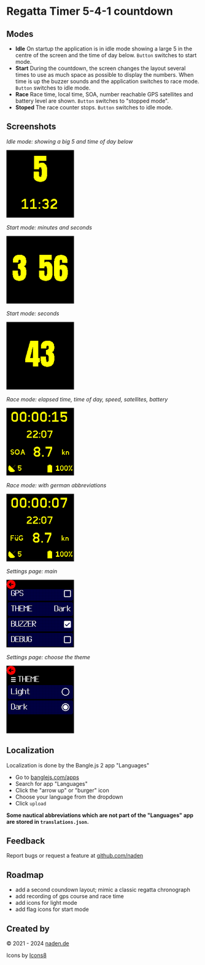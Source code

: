 # Regatta Timer 5-4-1 countdown

## Modes

* **Idle**
  On startup the application is in idle mode showing a large 5 in the centre of the screen and the time of day below.
  `Button` switches to start mode.
* **Start**
  During the countdown, the screen changes the layout several times to use as much space as
  possible to display the numbers.
  When time is up the buzzer sounds and the application switches to race mode.
  `Button` switches to idle mode.
* **Race**
  Race time, local time, SOA, number reachable GPS satellites and battery level are shown.
  `Button` switches to "stopped mode".
* **Stoped**
  The race counter stops.
  `Button` switches to idle mode.

## Screenshots

*Idle mode: showing a big 5 and time of day below*

![Idle mode: showing a big 5 and time of day below](screenshot-1.png)

*Start mode: minutes and seconds*

![Start mode: minutes and seconds](screenshot-2.png)

*Start mode: seconds*

![Start mode: seconds](screenshot-3.png)

*Race mode: elapsed time, time of day, speed, satellites, battery*

![Race mode: elapsed time, time of day, speed, satellites, battery](screenshot-4.png)

*Race mode: with german abbreviations*

![Race mode: with german abbreviations](screenshot-5.png)

*Settings page: main*

![Settings page: main](screenshot-6.png)

*Settings page: choose the theme*

![Settings page: choose the theme](screenshot-7.png)

## Localization

Localization is done by the Bangle.js 2 app "Languages"
* Go to [banglejs.com/apps](https://banglejs.com/apps/)
* Search for app "Languages"
* Click the "arrow up" or "burger" icon
* Choose your language from the dropdown
* Click `upload`

**Some nautical abbreviations which are not part of the "Languages" app are stored in `translations.json`.**

## Feedback

Report bugs or request a feature at [github.com/naden](https://github.com/naden)

## Roadmap
* add a second coundown layout; mimic a classic regatta chronograph
* add recording of gps course and race time
* add icons for light mode
* add flag icons for start mode

## Created by
&copy; 2021 - 2024 [naden.de](https://naden.de)

Icons by [Icons8](https://icons8.com/)
